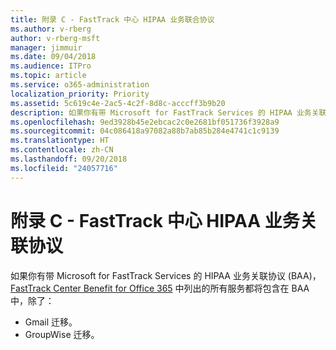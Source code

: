 ```yaml
---
title: 附录 C - FastTrack 中心 HIPAA 业务联合协议
ms.author: v-rberg
author: v-rberg-msft
manager: jimmuir
ms.date: 09/04/2018
ms.audience: ITPro
ms.topic: article
ms.service: o365-administration
localization_priority: Priority
ms.assetid: 5c619c4e-2ac5-4c2f-8d8c-acccff3b9b20
description: 如果你有带 Microsoft for FastTrack Services 的 HIPAA 业务关联协议 (BAA)，FastTrack Center Benefit for Office 365 中列出的所有服务都将包含在 BAA 中，除了：
ms.openlocfilehash: 9ed3928b45e2ebcac2c0e2681bf051736f3928a9
ms.sourcegitcommit: 04c086418a97082a88b7ab85b284e4741c1c9139
ms.translationtype: HT
ms.contentlocale: zh-CN
ms.lasthandoff: 09/20/2018
ms.locfileid: "24057716"
---
```

# <a name="appendix-c---fasttrack-center-hipaa-business-associate-agreement"></a>附录 C - FastTrack 中心 HIPAA 业务关联协议

如果你有带 Microsoft for FastTrack Services 的 HIPAA 业务关联协议 (BAA)，[FastTrack Center Benefit for Office 365](fasttrack-benefit-for-office-365.md) 中列出的所有服务都将包含在 BAA 中，除了： 
  
- Gmail 迁移。   
- GroupWise 迁移。
    

